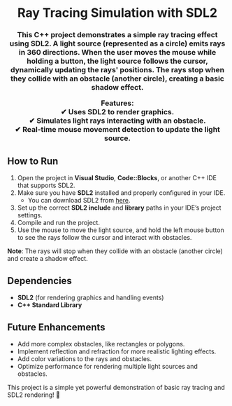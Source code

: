 <h1 align="center">Ray Tracing Simulation with SDL2</h1>  
<h3 align="center">  
This C++ project demonstrates a simple ray tracing effect using SDL2. A light source (represented as a circle) emits rays in 360 directions. When the user moves the mouse while holding a button, the light source follows the cursor, dynamically updating the rays' positions. The rays stop when they collide with an obstacle (another circle), creating a basic shadow effect.

**Features:**  
✔ Uses SDL2 to render graphics.  
✔ Simulates light rays interacting with an obstacle.  
✔ Real-time mouse movement detection to update the light source.  
</h3>

## How to Run

1. Open the project in **Visual Studio**, **Code::Blocks**, or another C++ IDE that supports SDL2.
2. Make sure you have **SDL2** installed and properly configured in your IDE.  
   - You can download SDL2 from [here](https://github.com/libsdl-org/SDL).
3. Set up the correct **SDL2 include** and **library** paths in your IDE’s project settings.
4. Compile and run the project.
5. Use the mouse to move the light source, and hold the left mouse button to see the rays follow the cursor and interact with obstacles.

**Note**: The rays will stop when they collide with an obstacle (another circle) and create a shadow effect.

## Dependencies
- **SDL2** (for rendering graphics and handling events)
- **C++ Standard Library**

## Future Enhancements
- Add more complex obstacles, like rectangles or polygons.
- Implement reflection and refraction for more realistic lighting effects.
- Add color variations to the rays and obstacles.
- Optimize performance for rendering multiple light sources and obstacles.

This project is a simple yet powerful demonstration of basic ray tracing and SDL2 rendering! 🚀